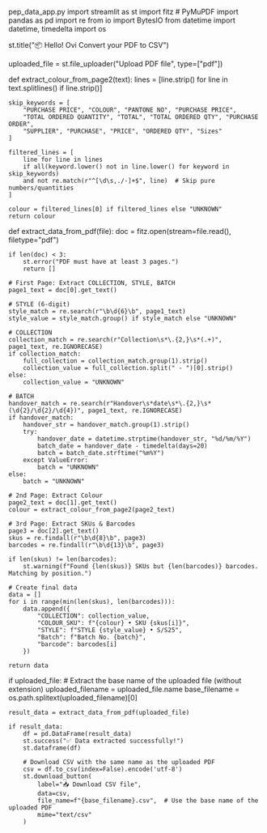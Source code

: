 pep_data_app.py
import streamlit as st
import fitz  # PyMuPDF
import pandas as pd
import re
from io import BytesIO
from datetime import datetime, timedelta
import os

st.title("📦 Hello! Ovi Convert your PDF to CSV")

uploaded_file = st.file_uploader("Upload PDF file", type=["pdf"])

def extract_colour_from_page2(text):
    lines = [line.strip() for line in text.splitlines() if line.strip()]

    skip_keywords = [
        "PURCHASE PRICE", "COLOUR", "PANTONE NO", "PURCHASE PRICE",
        "TOTAL ORDERED QUANTITY", "TOTAL", "TOTAL ORDERED QTY", "PURCHASE ORDER",
        "SUPPLIER", "PURCHASE", "PRICE", "ORDERED QTY", "Sizes"
    ]

    filtered_lines = [
        line for line in lines
        if all(keyword.lower() not in line.lower() for keyword in skip_keywords)
        and not re.match(r"^[\d\s,./-]+$", line)  # Skip pure numbers/quantities
    ]

    colour = filtered_lines[0] if filtered_lines else "UNKNOWN"
    return colour

def extract_data_from_pdf(file):
    doc = fitz.open(stream=file.read(), filetype="pdf")

    if len(doc) < 3:
        st.error("PDF must have at least 3 pages.")
        return []

    # First Page: Extract COLLECTION, STYLE, BATCH
    page1_text = doc[0].get_text()

    # STYLE (6-digit)
    style_match = re.search(r"\b\d{6}\b", page1_text)
    style_value = style_match.group() if style_match else "UNKNOWN"

    # COLLECTION
    collection_match = re.search(r"Collection\s*\.{2,}\s*(.+)", page1_text, re.IGNORECASE)
    if collection_match:
        full_collection = collection_match.group(1).strip()
        collection_value = full_collection.split(" - ")[0].strip()
    else:
        collection_value = "UNKNOWN"

    # BATCH
    handover_match = re.search(r"Handover\s*date\s*\.{2,}\s*(\d{2}/\d{2}/\d{4})", page1_text, re.IGNORECASE)
    if handover_match:
        handover_str = handover_match.group(1).strip()
        try:
            handover_date = datetime.strptime(handover_str, "%d/%m/%Y")
            batch_date = handover_date - timedelta(days=20)
            batch = batch_date.strftime("%m%Y")
        except ValueError:
            batch = "UNKNOWN"
    else:
        batch = "UNKNOWN"

    # 2nd Page: Extract Colour
    page2_text = doc[1].get_text()
    colour = extract_colour_from_page2(page2_text)

    # 3rd Page: Extract SKUs & Barcodes
    page3 = doc[2].get_text()
    skus = re.findall(r"\b\d{8}\b", page3)
    barcodes = re.findall(r"\b\d{13}\b", page3)

    if len(skus) != len(barcodes):
        st.warning(f"Found {len(skus)} SKUs but {len(barcodes)} barcodes. Matching by position.")

    # Create final data
    data = []
    for i in range(min(len(skus), len(barcodes))):
        data.append({
            "COLLECTION": collection_value,
            "COLOUR_SKU": f"{colour} • SKU {skus[i]}",
            "STYLE": f"STYLE {style_value} • S/S25",
            "Batch": f"Batch No. {batch}",
            "barcode": barcodes[i]
        })

    return data

if uploaded_file:
    # Extract the base name of the uploaded file (without extension)
    uploaded_filename = uploaded_file.name
    base_filename = os.path.splitext(uploaded_filename)[0]

    result_data = extract_data_from_pdf(uploaded_file)

    if result_data:
        df = pd.DataFrame(result_data)
        st.success("✅ Data extracted successfully!")
        st.dataframe(df)

        # Download CSV with the same name as the uploaded PDF
        csv = df.to_csv(index=False).encode('utf-8')
        st.download_button(
            label="📥 Download CSV file",
            data=csv,
            file_name=f"{base_filename}.csv",  # Use the base name of the uploaded PDF
            mime="text/csv"
        )
